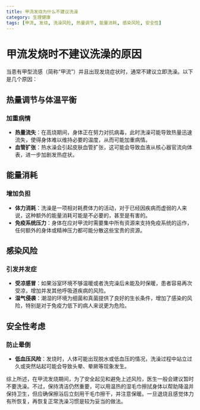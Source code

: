 ```yaml
---
title: 甲流发烧为什么不建议洗澡
category: 生理健康
tags: [甲流, 发烧, 洗澡风险, 热量调节, 能量消耗, 感染风险, 安全性]
---
```

# 甲流发烧时不建议洗澡的原因

当患有甲型流感（简称“甲流”）并且出现发烧症状时，通常不建议立即洗澡。以下是几个原因：

## 热量调节与体温平衡

### 加重病情
- **热量流失**：在高烧期间，身体正在努力对抗病毒，此时洗澡可能导致热量迅速流失，使得身体难以维持必要的温度，从而可能加重病情。
- **血管扩张**：热水澡会引起皮肤血管扩张，这可能会导致血液从核心器官流向体表，进一步加剧发热症状。

## 能量消耗

### 增加负担
- **体力消耗**：洗澡是一项相对耗费体力的活动，对于已经因疾病而虚弱的人来说，这种额外的能量消耗可能是不必要的，甚至是有害的。
- **免疫系统压力**：身体在应对甲流时需要集中所有资源来支持免疫系统的运作，任何额外的身体或精神压力都可能分散这些宝贵的资源。

## 感染风险

### 引发并发症
- **受凉感冒**：如果浴室环境不够温暖或者洗完澡后未能及时保暖，患者容易再次受凉，增加并发其他呼吸道疾病的风险。
- **湿气侵袭**：潮湿的环境为细菌和真菌提供了良好的生长条件，增加了感染的风险，特别是对于免疫力低下的病人来说更为危险。

## 安全性考虑

### 防止晕倒
- **低血压风险**：发烧时，人体可能出现脱水或低血压的情况，洗澡过程中站立过久或突然站起可能会导致头晕、晕厥等现象发生。

综上所述，在甲流发烧期间，为了安全起见和避免上述风险，医生一般会建议暂时不要洗澡。不过，保持清洁仍然重要，可以用温热的湿毛巾擦拭身体以帮助降温并保持卫生，但应确保擦浴后立刻用干毛巾擦干，并注意保暖。一旦退烧且感觉体力有所恢复，再恢复正常洗澡习惯是较为妥当的做法。